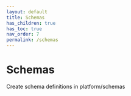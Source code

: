 ```yaml
---
layout: default
title: Schemas
has_children: true
has_toc: true
nav_order: 7
permalink: /schemas
---
```


# Schemas

Create schema definitions in platform/schemas